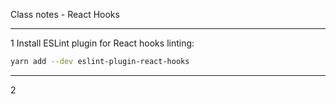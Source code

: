 Class notes - React Hooks

---

1 Install ESLint plugin for React hooks linting:

```sh
yarn add --dev eslint-plugin-react-hooks
```

---

2
